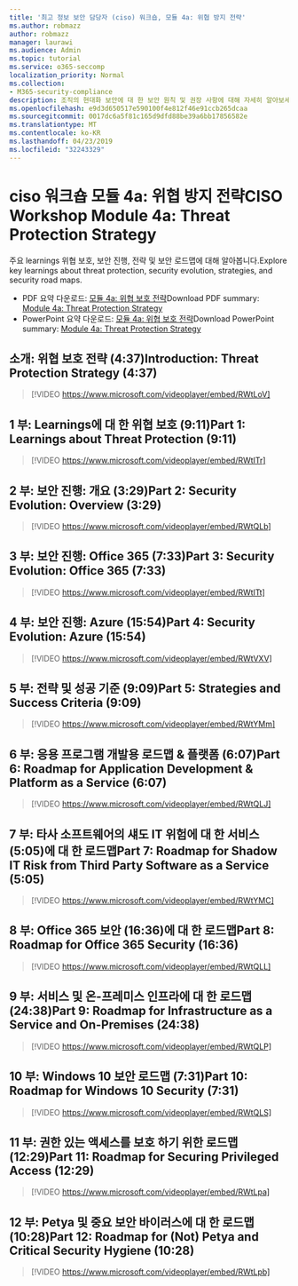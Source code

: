 ```yaml
---
title: '최고 정보 보안 담당자 (ciso) 워크숍, 모듈 4a: 위협 방지 전략'
ms.author: robmazz
author: robmazz
manager: laurawi
ms.audience: Admin
ms.topic: tutorial
ms.service: o365-seccomp
localization_priority: Normal
ms.collection:
- M365-security-compliance
description: 조직의 현대화 보안에 대 한 보안 원칙 및 권장 사항에 대해 자세히 알아보세요.
ms.openlocfilehash: e9d3d650517e590100f4e812f46e91ccb265dcaa
ms.sourcegitcommit: 0017dc6a5f81c165d9dfd88be39a6bb17856582e
ms.translationtype: MT
ms.contentlocale: ko-KR
ms.lasthandoff: 04/23/2019
ms.locfileid: "32243329"
---
```

# <a name="ciso-workshop-module-4a-threat-protection-strategy"></a><span data-ttu-id="97273-103">ciso 워크숍 모듈 4a: 위협 방지 전략</span><span class="sxs-lookup"><span data-stu-id="97273-103">CISO Workshop Module 4a: Threat Protection Strategy</span></span>

<span data-ttu-id="97273-104">주요 learnings 위협 보호, 보안 진행, 전략 및 보안 로드맵에 대해 알아봅니다.</span><span class="sxs-lookup"><span data-stu-id="97273-104">Explore key learnings about threat protection, security evolution, strategies, and security road maps.</span></span>

- <span data-ttu-id="97273-105">PDF 요약 다운로드: [모듈 4a: 위협 보호 전략](media/ciso-workshop-4a-threat-protection.pdf)</span><span class="sxs-lookup"><span data-stu-id="97273-105">Download PDF summary: [Module 4a: Threat Protection Strategy](media/ciso-workshop-4a-threat-protection.pdf)</span></span>
- <span data-ttu-id="97273-106">PowerPoint 요약 다운로드: [모듈 4a: 위협 보호 전략](https://docs.microsoft.com/office365/securitycompliance/media/ciso-workshop-4a-threat-protection.pptx)</span><span class="sxs-lookup"><span data-stu-id="97273-106">Download PowerPoint summary: [Module 4a: Threat Protection Strategy](https://docs.microsoft.com/office365/securitycompliance/media/ciso-workshop-4a-threat-protection.pptx)</span></span>

## <a name="introduction-threat-protection-strategy-437"></a><span data-ttu-id="97273-107">소개: 위협 보호 전략 (4:37)</span><span class="sxs-lookup"><span data-stu-id="97273-107">Introduction: Threat Protection Strategy (4:37)</span></span>

> [!VIDEO https://www.microsoft.com/videoplayer/embed/RWtLoV]

## <a name="part-1-learnings-about-threat-protection-911"></a><span data-ttu-id="97273-108">1 부: Learnings에 대 한 위협 보호 (9:11)</span><span class="sxs-lookup"><span data-stu-id="97273-108">Part 1: Learnings about Threat Protection (9:11)</span></span>

> [!VIDEO https://www.microsoft.com/videoplayer/embed/RWtITr]

## <a name="part-2-security-evolution-overview-329"></a><span data-ttu-id="97273-109">2 부: 보안 진행: 개요 (3:29)</span><span class="sxs-lookup"><span data-stu-id="97273-109">Part 2: Security Evolution: Overview (3:29)</span></span>

> [!VIDEO https://www.microsoft.com/videoplayer/embed/RWtQLb]

## <a name="part-3-security-evolution-office-365-733"></a><span data-ttu-id="97273-110">3 부: 보안 진행: Office 365 (7:33)</span><span class="sxs-lookup"><span data-stu-id="97273-110">Part 3: Security Evolution: Office 365 (7:33)</span></span>

> [!VIDEO https://www.microsoft.com/videoplayer/embed/RWtITt]

## <a name="part-4-security-evolution-azure-1554"></a><span data-ttu-id="97273-111">4 부: 보안 진행: Azure (15:54)</span><span class="sxs-lookup"><span data-stu-id="97273-111">Part 4: Security Evolution: Azure (15:54)</span></span>

> [!VIDEO https://www.microsoft.com/videoplayer/embed/RWtVXV]

## <a name="part-5-strategies-and-success-criteria-909"></a><span data-ttu-id="97273-112">5 부: 전략 및 성공 기준 (9:09)</span><span class="sxs-lookup"><span data-stu-id="97273-112">Part 5: Strategies and Success Criteria (9:09)</span></span>

> [!VIDEO https://www.microsoft.com/videoplayer/embed/RWtYMm]

## <a name="part-6-roadmap-for-application-development--platform-as-a-service-607"></a><span data-ttu-id="97273-113">6 부: 응용 프로그램 개발용 로드맵 & 플랫폼 (6:07)</span><span class="sxs-lookup"><span data-stu-id="97273-113">Part 6: Roadmap for Application Development & Platform as a Service (6:07)</span></span>

> [!VIDEO https://www.microsoft.com/videoplayer/embed/RWtQLJ]

## <a name="part-7-roadmap-for-shadow-it-risk-from-third-party-software-as-a-service-505"></a><span data-ttu-id="97273-114">7 부: 타사 소프트웨어의 섀도 IT 위험에 대 한 서비스 (5:05)에 대 한 로드맵</span><span class="sxs-lookup"><span data-stu-id="97273-114">Part 7: Roadmap for Shadow IT Risk from Third Party Software as a Service (5:05)</span></span>

> [!VIDEO https://www.microsoft.com/videoplayer/embed/RWtYMC]

## <a name="part-8-roadmap-for-office-365-security-1636"></a><span data-ttu-id="97273-115">8 부: Office 365 보안 (16:36)에 대 한 로드맵</span><span class="sxs-lookup"><span data-stu-id="97273-115">Part 8: Roadmap for Office 365 Security (16:36)</span></span>

> [!VIDEO https://www.microsoft.com/videoplayer/embed/RWtQLL]

## <a name="part-9-roadmap-for-infrastructure-as-a-service-and-on-premises-2438"></a><span data-ttu-id="97273-116">9 부: 서비스 및 온-프레미스 인프라에 대 한 로드맵 (24:38)</span><span class="sxs-lookup"><span data-stu-id="97273-116">Part 9: Roadmap for Infrastructure as a Service and On-Premises (24:38)</span></span>

> [!VIDEO https://www.microsoft.com/videoplayer/embed/RWtQLP]

## <a name="part-10-roadmap-for-windows-10-security-731"></a><span data-ttu-id="97273-117">10 부: Windows 10 보안 로드맵 (7:31)</span><span class="sxs-lookup"><span data-stu-id="97273-117">Part 10: Roadmap for Windows 10 Security (7:31)</span></span>

> [!VIDEO https://www.microsoft.com/videoplayer/embed/RWtQLS]

## <a name="part-11-roadmap-for-securing-privileged-access-1229"></a><span data-ttu-id="97273-118">11 부: 권한 있는 액세스를 보호 하기 위한 로드맵 (12:29)</span><span class="sxs-lookup"><span data-stu-id="97273-118">Part 11: Roadmap for Securing Privileged Access (12:29)</span></span>

> [!VIDEO https://www.microsoft.com/videoplayer/embed/RWtLpa]

## <a name="part-12-roadmap-for-not-petya-and-critical-security-hygiene-1028"></a><span data-ttu-id="97273-119">12 부: Petya 및 중요 보안 바이러스에 대 한 로드맵 (10:28)</span><span class="sxs-lookup"><span data-stu-id="97273-119">Part 12: Roadmap for (Not) Petya and Critical Security Hygiene (10:28)</span></span>

> [!VIDEO https://www.microsoft.com/videoplayer/embed/RWtLpb]